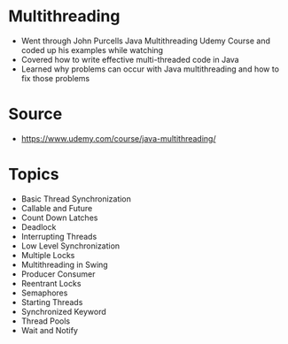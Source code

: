 # Multithreading

- Went through John Purcells Java Multithreading Udemy Course and coded up his examples while watching
- Covered how to write effective multi-threaded code in Java
- Learned why problems can occur with Java multithreading and how to fix those problems

# Source

- https://www.udemy.com/course/java-multithreading/

# Topics

- Basic Thread Synchronization	
- Callable and Future	
- Count Down Latches	
- Deadlock	
- Interrupting Threads
- Low Level Synchronization
- Multiple Locks
- Multithreading in Swing
- Producer Consumer
- Reentrant Locks
- Semaphores
- Starting Threads
- Synchronized Keyword	
- Thread Pools
- Wait and Notify
